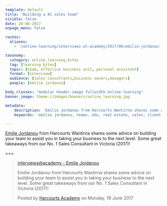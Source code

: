 ```yaml
---
template: default
title: "Building a #1 sales team"
visible: false
date: 20-06-2017
onpage_menu: false

routes:
  aliases:
    - '/online-learning/interviews-at-academy/2017/06/emilie-jordanou'

taxonomy:
  category: online_learning_bites
  tag: [learning bites]
  topic: [team, effective business unit, personal assistant]
  format: [interview]
  audience: [sales consultants,business owners,managers]
  people: [emilie jordanou]

body_classes: "modular header-image fullwidth online-learning"
banner_image: theme://images/banners/online_learning.jpg

metadata:
    description: 'Emilie Jordanou from Harcourts Wantirna shares some advice on building your team to assist you in taking your business to the next level. Some great takeaways from our No. 1 Sales Consultant in Victoria (2017)!'
    keywords: 'emilie jordanou, teams, ebu, real estate, sales, client experience, harcourts'

---
```


[Emilie Jordanou](https://www.facebook.com/profile.php?id=100009204592812) from Harcourts Wantirna shares some advice on building your team to assist you in taking your business to the next level. Some great takeaways from our No. 1 Sales Consultant in Victoria (2017)!

===


  <!-- Load Facebook SDK for JavaScript -->
  <div id="fb-root"></div>
<script>(function(d, s, id) {
  var js, fjs = d.getElementsByTagName(s)[0];
  if (d.getElementById(id)) return;
  js = d.createElement(s); js.id = id;
  js.src = "//connect.facebook.net/en_GB/sdk.js#xfbml=1&version=v2.9&appId=667620916615872";
  fjs.parentNode.insertBefore(js, fjs);
}(document, 'script', 'facebook-jssdk'));</script>

  <!-- Your embedded video player code -->
<div class="fb-video" data-href="https://www.facebook.com/harcourtsacademy/videos/10154453929557676/" data-show-text="false"><blockquote cite="https://www.facebook.com/harcourtsacademy/videos/10154453929557676/" class="fb-xfbml-parse-ignore"><a href="https://www.facebook.com/harcourtsacademy/videos/10154453929557676/">interviews&#064;academy - Emilie Jordanou</a><p>Emilie Jordanou from Harcourts Wantirna shares some advice on building your team to assist you in taking your business to the next level. Some great takeaways from our No. 1 Sales Consultant in Victoria (2017)!</p>Posted by <a href="https://www.facebook.com/harcourtsacademy/">Harcourts Academy</a> on Monday, 19 June 2017</blockquote></div>
